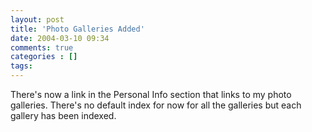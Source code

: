 ```yaml
---
layout: post
title: 'Photo Galleries Added'
date: 2004-03-10 09:34
comments: true
categories : []
tags:
---
```

There's now a link in the Personal Info section that links to my photo galleries. There's no default index for now for all the galleries but each gallery has been indexed.

